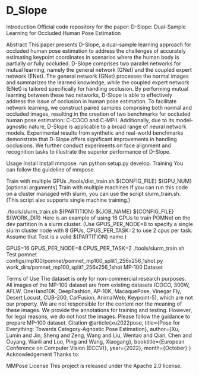 # D_Slope
Introduction
Official code repository for the paper:
D-Slope: Dual-Sample Learning for Occluded Human Pose Estimation

Abstract
This paper presents D-Slope, a dual-sample learning approach for occluded human pose estimation to address the challenges of accurately estimating keypoint coordinates in scenarios where the human body is partially or fully occluded. D-Slope comprises two parallel networks for mutual learning, namely the general network (GNet) and the coupled expert network (ENet). The general network (GNet) processes the normal images and summarizes the learned knowledge, while the coupled expert network (ENet) is tailored specifically for handling occlusion. By performing mutual learning between these two networks, D-Slope is able to effectively address the issue of occlusion in human pose estimation.
To facilitate network learning, we construct paired samples comprising both normal and occluded images, resulting in the creation of two benchmarks for occluded human pose estimation: C-COCO and C-MPII. Additionally, due to its model-agnostic nature, D-Slope is applicable to a broad range of neural network models. Experimental results from synthetic and real-world benchmarks demonstrate that D-Slope offers significant improvements in handling occlusions. We further conduct experiments on face alignment and recognition tasks to illustrate the superior performance of D-Slope.



Usage
Install
Install mmpose.
run python setup.py develop.
Training
You can follow the guideline of mmpose.

Train with multiple GPUs
./tools/dist_train.sh ${CONFIG_FILE} ${GPU_NUM} [optional arguments]
Train with multiple machines
If you can run this code on a cluster managed with slurm, you can use the script slurm_train.sh. (This script also supports single machine training.)

./tools/slurm_train.sh ${PARTITION} ${JOB_NAME} ${CONFIG_FILE} ${WORK_DIR}
Here is an example of using 16 GPUs to train POMNet on the dev partition in a slurm cluster. (Use GPUS_PER_NODE=8 to specify a single slurm cluster node with 8 GPUs, CPUS_PER_TASK=2 to use 2 cpus per task. Assume that Test is a valid ${PARTITION} name.)

GPUS=16 GPUS_PER_NODE=8 CPUS_PER_TASK=2 ./tools/slurm_train.sh Test pomnet \
  configs/mp100/pomnet/pomnet_mp100_split1_256x256_1shot.py \
  work_dirs/pomnet_mp100_split1_256x256_1shot
MP-100 Dataset


Terms of Use
The dataset is only for non-commercial research purposes.
All images of the MP-100 dataset are from existing datasets (COCO, 300W, AFLW, OneHand10K, DeepFashion, AP-10K, MacaquePose, Vinegar Fly, Desert Locust, CUB-200, CarFusion, AnimalWeb, Keypoint-5), which are not our property. We are not responsible for the content nor the meaning of these images.
We provide the annotations for training and testing. However, for legal reasons, we do not host the images. Please follow the guidance to prepare MP-100 dataset.
Citation
@article{xu2022pose,
  title={Pose for Everything: Towards Category-Agnostic Pose Estimation},
  author={Xu, Lumin and Jin, Sheng and Zeng, Wang and Liu, Wentao and Qian, Chen and Ouyang, Wanli and Luo, Ping and Wang, Xiaogang},
  booktitle={European Conference on Computer Vision (ECCV)},
  year={2022},
  month={October}
}
Acknowledgement
Thanks to:

MMPose
License
This project is released under the Apache 2.0 license.
